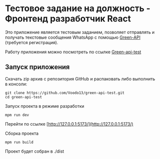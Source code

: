 # Тестовое задание на должность - Фронтенд разработчик React

Это приложение является тестовым заданием, позволяет отправлять и получать текстовые сообщения WhatsApp с помощью  [Green-API](https://green-api.com/) (требуется регистрация).

Работу приложения можно посмотреть по ссылке [Green-api-test]()


## Запуск приложения
Скачать zip архив с репозитория GitHub и распаковать либо выполнить в консоли:
```
git clone https://github.com/Voodo13/green-api-test.git
cd green-api-test
```
Запуск проекта в режиме разработки
```
mpm run dev
```
Перейти по ссылке [http://127.0.0.1:5173/](http://127.0.0.1:5173/)

Сборка проекта
```
mpm run build
```
Проект будет собран в ./dist